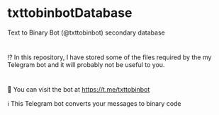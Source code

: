 # txttobinbotDatabase
Text to Binary Bot (@txttobinbot) secondary database
#
⁉️ In this repository, I have stored some of the files required by the my Telegram bot and it will probably not be useful to you.
#
🤖 You can visit the bot at https://t.me/txttobinbot

ℹ️ This Telegram bot converts your messages to binary code
